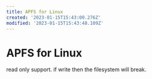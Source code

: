 ```yaml
---
title: APFS for Linux
created: '2023-01-15T15:43:00.276Z'
modified: '2023-01-15T15:43:48.109Z'
---
```


# APFS for Linux

read only support. if write then the filesystem will break.
